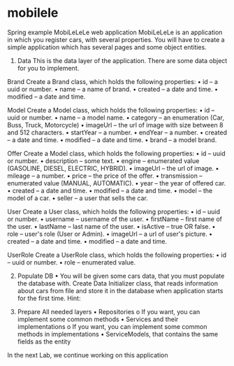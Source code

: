 # mobilele
Spring example
MobiLeLeLe web application
MobiLeLeLe is an application in which you register cars, with several properties.
You will have to create a simple application which has several pages and some object entities.

1.	Data
This is the data layer of the application. There are some data object for you to implement.


Brand
Create a Brand class, which holds the following properties:
•	id – a uuid or number.
•	name – a name of brand.
•	created – a date and time.
•	modified – a date and time. 	


Model
Create a Model class, which holds the following properties:
•	id – uuid or number.
•	name – a model name.
•	category – an enumeration (Car, Buss, Truck, Motorcycle)
•	imageUrl – the url of image with size between 8 and 512 characters. 
•	startYear – a number.
•	endYear – a number. 
•	created – a date and time.
•	modified – a date and time. 
•	brand – a model brand. 





Offer
Create a Model class, which holds the following properties:
•	id – uuid or number.
•	description – some text.
•	engine – enumerated value (GASOLINE, DIESEL, ELECTRIC, HYBRID). 
•	imageUrl – the url of image.
•	mileage – a number. 
•	price – the price of the offer. 
•	transmission – enumerated value (MANUAL, AUTOMATIC). 
•	year – the year of offered car. 
•	created – a date and time.
•	modified – a date and time. 
•	model – the model of a car. 
•	seller – a user that sells the car. 


User
Create a User class, which holds the following properties:
•	id – uuid or number.
•	username –  username of the user.
•	firstName –  first name of the user.
•	lastName –  last name of the user.
•	isActive – true OR false.
•	role –  user's role (User or Admin).
•	imageUrl – a url of user's picture.
•	created – a date and time.
•	modified – a date and time. 

UserRole
Create a UserRole class, which holds the following properties:
•	id – uuid or number.
•	role –  enumerated value.


2.	Populate DB
•	You will be given some cars data, that you must populate the database with. Create Data Initializer class, that reads information about cars from file and store it in the database when application starts for the first time.
Hint:
 
3.	Prepare All needed layers
•	Repositories 
o	If you want, you can implement some common methods
•	Services and their implementations
o	If you want, you can implement some common methods in implementations
•	ServiceModels, that contains the same fields as the entity

In the next Lab, we continue working on this application
